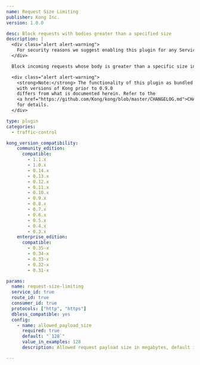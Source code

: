```yaml
---
name: Request Size Limiting
publisher: Kong Inc.
version: 1.0.0

desc: Block requests with bodies greater than a specified size
description: |
  <div class="alert alert-warning">
    For security reasons we suggest enabling this plugin for any Service you add to Kong to prevent a DOS (Denial of Service) attack.
  </div>

  Block incoming requests whose body is greater than a specific size in megabytes.

  <div class="alert alert-warning">
    <strong>Note:</strong> The functionality of this plugin as bundled
    with versions of Kong prior to 0.9.0
    differs from what is documented herein. Refer to the
    <a href="https://github.com/Kong/kong/blob/master/CHANGELOG.md">CHANGELOG</a>
    for details.
  </div>

type: plugin
categories:
  - traffic-control

kong_version_compatibility:
    community_edition:
      compatible:
        - 1.1.x
        - 1.0.x
        - 0.14.x
        - 0.13.x
        - 0.12.x
        - 0.11.x
        - 0.10.x
        - 0.9.x
        - 0.8.x
        - 0.7.x
        - 0.6.x
        - 0.5.x
        - 0.4.x
        - 0.3.x
    enterprise_edition:
      compatible:
        - 0.35-x
        - 0.34-x
        - 0.33-x
        - 0.32-x
        - 0.31-x

params:
  name: request-size-limiting
  service_id: true
  route_id: true
  consumer_id: true
  protocols: ["http", "https"]
  dbless_compatible: yes
  config:
    - name: allowed_payload_size
      required: true
      default: "`128`"
      value_in_examples: 128
      description: Allowed request payload size in megabytes, default is `128` (128000000 Bytes)

---
```

